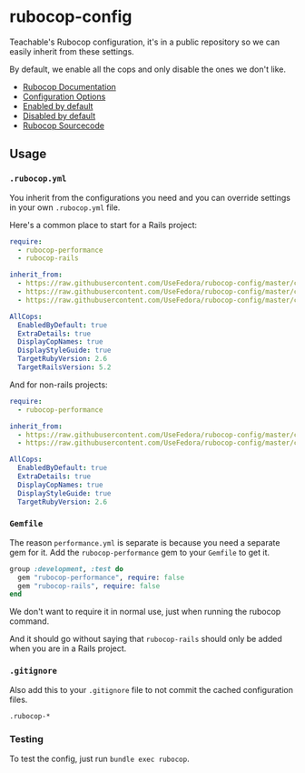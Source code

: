 # rubocop-config

Teachable's Rubocop configuration, it's in a public repository so we can easily
inherit from these settings.

By default, we enable all the cops and only disable the ones we don't like.

* [Rubocop Documentation](https://docs.rubocop.org/en/stable/)
* [Configuration Options](https://github.com/bbatsov/rubocop/blob/master/config/default.yml)
* [Enabled by default](https://github.com/bbatsov/rubocop/blob/master/config/enabled.yml)
* [Disabled by default](https://github.com/bbatsov/rubocop/blob/master/config/disabled.yml)
* [Rubocop Sourcecode](https://github.com/rubocop-hq/rubocop)

## Usage

### `.rubocop.yml`

You inherit from the configurations you need and you can override settings in
your own `.rubocop.yml` file.

Here's a common place to start for a Rails project:

``` yaml
require:
  - rubocop-performance
  - rubocop-rails

inherit_from:
  - https://raw.githubusercontent.com/UseFedora/rubocop-config/master/config/ruby.yml
  - https://raw.githubusercontent.com/UseFedora/rubocop-config/master/config/performance.yml
  - https://raw.githubusercontent.com/UseFedora/rubocop-config/master/config/rails.yml

AllCops:
  EnabledByDefault: true
  ExtraDetails: true
  DisplayCopNames: true
  DisplayStyleGuide: true
  TargetRubyVersion: 2.6
  TargetRailsVersion: 5.2
```

And for non-rails projects:

``` yaml
require:
  - rubocop-performance

inherit_from:
  - https://raw.githubusercontent.com/UseFedora/rubocop-config/master/config/ruby.yml
  - https://raw.githubusercontent.com/UseFedora/rubocop-config/master/config/performance.yml

AllCops:
  EnabledByDefault: true
  ExtraDetails: true
  DisplayCopNames: true
  DisplayStyleGuide: true
  TargetRubyVersion: 2.6
```

### `Gemfile`

The reason `performance.yml` is separate is because you need a separate gem for
it. Add the `rubocop-performance` gem to your `Gemfile` to get it.

``` ruby
group :development, :test do
  gem "rubocop-performance", require: false
  gem "rubocop-rails", require: false
end
```

We don't want to require it in normal use, just when running the rubocop command.

And it should go without saying that `rubocop-rails` should only be added when
you are in a Rails project.

### `.gitignore`

Also add this to your `.gitignore` file to not commit the cached configuration files.

```
.rubocop-*
```


### Testing

To test the config, just run `bundle exec rubocop`.

